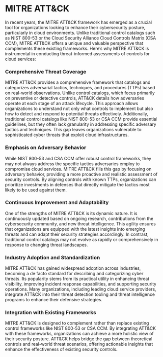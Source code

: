 # MITRE ATT&CK

In recent years, the MITRE ATT&CK framework has emerged as a crucial tool for organizations looking to enhance their cybersecurity posture, particularly in cloud environments. Unlike traditional control catalogs such as NIST 800-53 or the Cloud Security Alliance Cloud Controls Matrix (CSA CCM), MITRE ATT&CK offers a unique and valuable perspective that complements these existing frameworks. Here’s why MITRE ATT&CK is instrumental in conducting threat-informed assessments of controls for cloud services:

### Comprehensive Threat Coverage
MITRE ATT&CK provides a comprehensive framework that catalogs and categorizes adversarial tactics, techniques, and procedures (TTPs) based on real-world observations. Unlike control catalogs, which focus primarily on preventive or detective controls, ATT&CK details how adversaries operate at each stage of an attack lifecycle. This approach allows organizations to understand not only what controls to implement but also how to detect and respond to potential threats effectively. Additionally, traditional control catalogs like NIST 800-53 or CSA CCM provide essential guidelines, but they often lack granularity in addressing specific adversary tactics and techniques. This gap leaves organizations vulnerable to sophisticated cyber threats that exploit cloud infrastructures.

### Emphasis on Adversary Behavior
While NIST 800-53 and CSA CCM offer robust control frameworks, they may not always address the specific tactics adversaries employ to compromise cloud services. MITRE ATT&CK fills this gap by focusing on adversary behavior, providing a more proactive and realistic assessment of security controls. By aligning controls with known TTPs, organizations can prioritize investments in defenses that directly mitigate the tactics most likely to be used against them.

### Continuous Improvement and Adaptability
One of the strengths of MITRE ATT&CK is its dynamic nature. It is continuously updated based on ongoing research, contributions from the cybersecurity community, and new threat intelligence. This agility ensures that organizations are equipped with the latest insights into emerging threats and can adapt their security strategies accordingly. In contrast, traditional control catalogs may not evolve as rapidly or comprehensively in response to changing threat landscapes.

### Industry Adoption and Standardization
MITRE ATT&CK has gained widespread adoption across industries, becoming a de facto standard for describing and categorizing cyber threats. Its popularity stems from its practical utility in enhancing threat visibility, improving incident response capabilities, and supporting security operations. Many organizations, including leading cloud service providers, integrate ATT&CK into their threat detection tooling and threat intelligence programs to enhance their defensive strategies.

### Integration with Existing Frameworks
MITRE ATT&CK is designed to complement rather than replace existing control frameworks like NIST 800-53 or CSA CCM. By integrating ATT&CK with these frameworks, organizations can achieve a more holistic view of their security posture. ATT&CK helps bridge the gap between theoretical controls and real-world threat scenarios, offering actionable insights that enhance the effectiveness of existing security controls.
